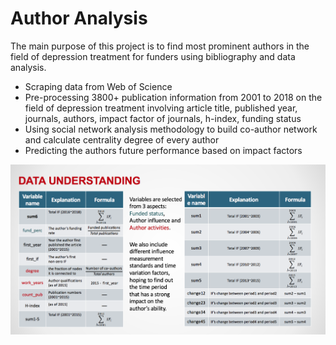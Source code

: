 # Author Analysis

The main purpose of this project is to find most prominent authors in the field of depression treatment for funders using bibliography and data analysis.

* Scraping data from Web of Science
* Pre-processing 3800+ publication information from 2001 to 2018 on the field of depression treatment involving article title, published year, journals, authors, impact factor of  journals,  h-index, funding status
* Using social network analysis methodology to build co-author network and calculate centrality degree of every author
* Predicting the authors future performance based on impact factors

![image](http://github.com/HaihanHu/PyTime/raw/master/images/variables.png)
